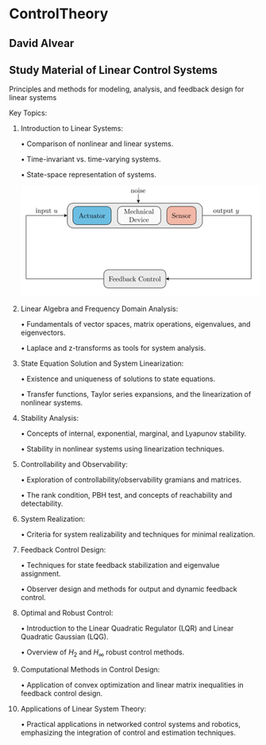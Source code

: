 # ControlTheory
## David Alvear
## Study Material of Linear Control Systems

Principles and methods for modeling, analysis, and feedback design for linear systems

Key Topics:

1.	Introduction to Linear Systems:

    •	Comparison of nonlinear and linear systems.

    •	Time-invariant vs. time-varying systems.

    •	State-space representation of systems.

    ![intro](assets/1_introduction.png)

2.	Linear Algebra and Frequency Domain Analysis:

    •	Fundamentals of vector spaces, matrix operations, eigenvalues, and eigenvectors.

    •	Laplace and z-transforms as tools for system analysis.

3.	State Equation Solution and System Linearization:

    •	Existence and uniqueness of solutions to state equations.
    
    •	Transfer functions, Taylor series expansions, and the linearization of nonlinear systems.

4.	Stability Analysis:

    •	Concepts of internal, exponential, marginal, and Lyapunov stability.

    •	Stability in nonlinear systems using linearization techniques.

5.	Controllability and Observability:

    •	Exploration of controllability/observability gramians and matrices.

    •	The rank condition, PBH test, and concepts of reachability and detectability.

6.	System Realization:

    •	Criteria for system realizability and techniques for minimal realization.

7.	Feedback Control Design:

    •	Techniques for state feedback stabilization and eigenvalue assignment.

    •	Observer design and methods for output and dynamic feedback control.

8.	Optimal and Robust Control:

    •	Introduction to the Linear Quadratic Regulator (LQR) and Linear Quadratic Gaussian (LQG).

    •	Overview of $H_2$ and $H_{\infty}$ robust control methods.

9.	Computational Methods in Control Design:

    •	Application of convex optimization and linear matrix inequalities in feedback control design.

10.	Applications of Linear System Theory:

    •	Practical applications in networked control systems and robotics, emphasizing the integration of control and estimation techniques.

